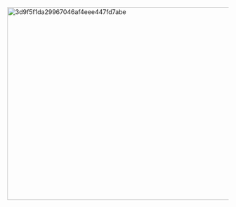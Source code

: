 <img width="684" height="438" alt="3d9f5f1da29967046af4eee447fd7abe" src="https://github.com/user-attachments/assets/5ef4db97-7ac0-4cf4-a13e-08d523dcc407" />
